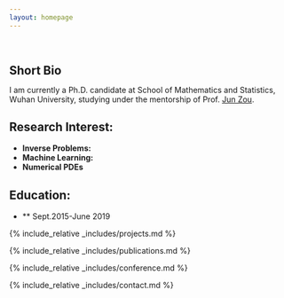 ```yaml
---
layout: homepage
---
```


<h1 id="about-me"></h1>

<h2 style="margin: 60px 0px 10px;">Short Bio</h2>

I am currently a Ph.D. candidate at School of Mathematics and Statistics, Wuhan University, studying under the mentorship of Prof. [Jun Zou](https://www.math.cuhk.edu.hk/~zou/).

## Research Interest:

- **Inverse Problems:** 
- **Machine Learning:** 
- **Numerical PDEs**

## Education:

- ** Sept.2015-June 2019

{% include_relative _includes/projects.md %}

{% include_relative _includes/publications.md %}

{% include_relative _includes/conference.md %}

{% include_relative _includes/contact.md %}
